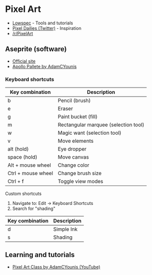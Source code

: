 # Pixel Art

* [Lowspec](https://lospec.com/) - Tools and tutorials
* [Pixel Dailies (Twitter)](https://twitter.com/Pixel_Dailies) - Inspiration
* [/r/PixelArt](https://www.reddit.com/r/PixelArt/)

## Aseprite (software)

* [Official site](https://www.aseprite.org/)
* [Apollo Pallete by AdamCYounis](https://lospec.com/palette-list/apollo)

### Keyboard shortcuts

Key combination|Description
---|---
b|Pencil (brush)
e|Eraser
g|Paint bucket (fill)
m|Rectangular marquee (selection tool)
w|Magic want (selection tool)
v|Move elements
alt (hold)|Eye dropper
space (hold)|Move canvas
Alt + mouse wheel|Change color
Ctrl + mouse wheel|Change brush size
Ctrl + f|Toggle view modes

Custom shortcuts

1. Navigate to: Edit -> Keyboard Shortcuts
1. Search for "shading"

Key combination|Description
---|---
d|Simple Ink
s|Shading

## Learning and tutorials

* [Pixel Art Class by AdamCYounis (YouTube)](https://www.youtube.com/watch?v=7BWr2tlK-4c&list=PLLdxW--S_0h4dlWUpl-TzBp-ulqK3NiM_)

